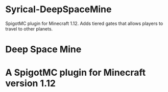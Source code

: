 # Syrical-DeepSpaceMine
SpigotMC plugin for Minecraft 1.12. Adds tiered gates that allows players to travel to other planets.
<h1> Deep Space Mine
<h1> A SpigotMC plugin for Minecraft version 1.12
